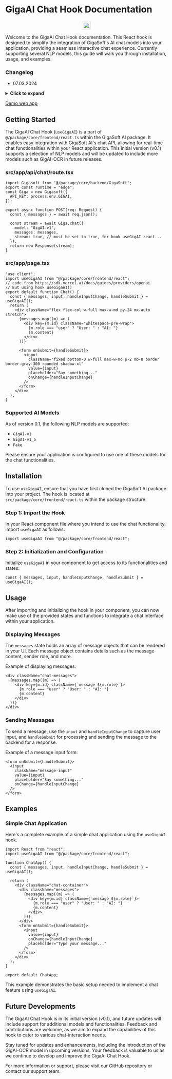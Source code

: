 # GigaAI Chat Hook Documentation



<div style="text-align: center;">
<img style=" border: 1px solid #ddd; border-radius: 4px; padding: 5px; max-width: 35%; text-align: center;"  src="https://main.gigasoft.com.pl/logo.png"> </img>
</div>





Welcome to the GigaAI Chat Hook documentation. This React hook is designed to simplify the integration of GigaSoft's AI chat models into your application, providing a seamless interactive chat experience. Currently supporting several NLP models, this guide will walk you through installation, usage, and examples.


 ### Changelog

* 07.03.2024
<details>

<summary> <b>Click to expand </b></summary>
Added interface in react.ts!

```tsx
interface UseGigaAIParams {
  api: string;
  additionalData?: AdditionalData;
}

export default function useGigaAI({
  api="api/chat",
  additionalData
}: UseGigaAIParams) 
```
Now u can send optional data to api 

 ## Added support for receiving raw replies

Example 
```ts
export async function POST(req: Request) {
  const { messages } = await req.json();
  
  const raw = "aaaa";
  return new Response(raw);

  const stream = await Giga.chat({
    model: "GigAI-v1",
    messages: messages,
    stream:true, // must be set to true, for hook useGigAI react...
    
  })
  return new Response(stream);
}
```
</details>


[Demo web app](https://github.com/Turbo1337GS/ChatbotUI)

## Getting Started

The GigaAI Chat Hook (`useGigaAI`) is a part of `@/package/core/frontend/react.ts` within the GigaSoft AI package. It enables easy integration with GigaSoft AI's chat API, allowing for real-time chat functionalities within your React application. This initial version (v0.1) supports a selection of NLP models and will be updated to include more models such as GigAI-OCR in future releases.

### src/app/api/chat/route.tsx

```tsx
import Gigasoft from "@/package/core/backend/GigaSoft";
export const runtime = "edge";
const Giga = new Gigasoft({
  API_KEY: process.env.GIGAI,
});

export async function POST(req: Request) {
  const { messages } = await req.json();

  const stream = await Giga.chat({
    model: "GigAI-v1",
    messages: messages,
    stream: true, // must be set to true, for hook useGigAI react...
  });
  return new Response(stream);
}
```

### src/app/page.tsx

```tsx
"use client";
import useGigaAI from "@/package/core/frontend/react";
// code from https://sdk.vercel.ai/docs/guides/providers/openai
// But using hook useGigaAI()
export default function Chat() {
  const { messages, input, handleInputChange, handleSubmit } = useGigaAI();
  return (
    <div className="flex flex-col w-full max-w-md py-24 mx-auto stretch">
      {messages.map((m) => (
        <div key={m.id} className="whitespace-pre-wrap">
          {m.role === "user" ? "User: " : "AI: "}
          {m.content}
        </div>
      ))}

      <form onSubmit={handleSubmit}>
        <input
          className="fixed bottom-0 w-full max-w-md p-2 mb-8 border border-gray-300 rounded shadow-xl"
          value={input}
          placeholder="Say something..."
          onChange={handleInputChange}
        />
      </form>
    </div>
  );
}
```

### Supported AI Models

As of version 0.1, the following NLP models are supported:

- `GigAI-v1`
- `GigAI-v1_5`
- `Fake`

Please ensure your application is configured to use one of these models for the chat functionalities.

## Installation

To use `useGigaAI`, ensure that you have first cloned the GigaSoft AI package into your project. The hook is located at `src/package/core/frontend/react.ts` within the package structure.

### Step 1: Import the Hook

In your React component file where you intend to use the chat functionality, import `useGigaAI` as follows:

```tsx
import useGigaAI from "@/package/core/frontend/react";
```

### Step 2: Initialization and Configuration

Initialize `useGigaAI` in your component to get access to its functionalities and states:

```tsx
const { messages, input, handleInputChange, handleSubmit } = useGigaAI();
```

## Usage

After importing and initializing the hook in your component, you can now make use of the provided states and functions to integrate a chat interface within your application.

### Displaying Messages

The `messages` state holds an array of message objects that can be rendered in your UI. Each message object contains details such as the message content, sender role, and more.

Example of displaying messages:

```tsx
<div className="chat-messages">
  {messages.map((m) => (
    <div key={m.id} className={`message ${m.role}`}>
      {m.role === "user" ? "User: " : "AI: "}
      {m.content}
    </div>
  ))}
</div>
```

### Sending Messages

To send a message, use the `input` and `handleInputChange` to capture user input, and `handleSubmit` for processing and sending the message to the backend for a response.

Example of a message input form:

```tsx
<form onSubmit={handleSubmit}>
  <input
    className="message-input"
    value={input}
    placeholder="Say something..."
    onChange={handleInputChange}
  />
</form>
```

## Examples

### Simple Chat Application

Here's a complete example of a simple chat application using the `useGigaAI` hook.

```tsx
import React from "react";
import useGigaAI from "@/package/core/frontend/react";

function ChatApp() {
  const { messages, input, handleInputChange, handleSubmit } = useGigaAI();

  return (
    <div className="chat-container">
      <div className="messages">
        {messages.map((m) => (
          <div key={m.id} className={`message ${m.role}`}>
            {m.role === "user" ? "User: " : "AI: "}
            {m.content}
          </div>
        ))}
      </div>
      <form onSubmit={handleSubmit}>
        <input
          value={input}
          onChange={handleInputChange}
          placeholder="Type your message..."
        />
      </form>
    </div>
  );
}

export default ChatApp;
```

This example demonstrates the basic setup needed to implement a chat feature using `useGigaAI`.

## Future Developments

The GigaAI Chat Hook is in its initial version (v0.1), and future updates will include support for additional models and functionalities. Feedback and contributions are welcome, as we aim to expand the capabilities of this hook to cater to various chat-interaction needs.

Stay tuned for updates and enhancements, including the introduction of the GigAI-OCR model in upcoming versions. Your feedback is valuable to us as we continue to develop and improve the GigaAI Chat Hook.

For more information or support, please visit our GitHub repository or contact our support team.
